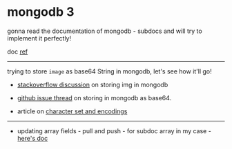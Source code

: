 #   mongodb 3

gonna read the documentation of mongodb - subdocs and will try to implement it perfectly!

doc [ref](https://mongoosejs.com/docs/subdocs.html)


---

trying to store `image` as base64 String in mongodb, let's see how it'll go!

*   [stackoverflow discussion](https://stackoverflow.com/questions/39711217/how-to-save-base64-directly-to-mongoose-in-express-js) on storing img in mongodb

*   [github issue thread](https://github.com/Automattic/mongoose/issues/6071) on storing in mongodb as base64.

*   article on [character set and encodings](https://www.joelonsoftware.com/2003/10/08/the-absolute-minimum-every-software-developer-absolutely-positively-must-know-about-unicode-and-character-sets-no-excuses/)

---

*   updating array fields - pull and push - for subdoc array in my case - [here's doc](https://docs.mongodb.com/manual/reference/operator/update/pull/)


